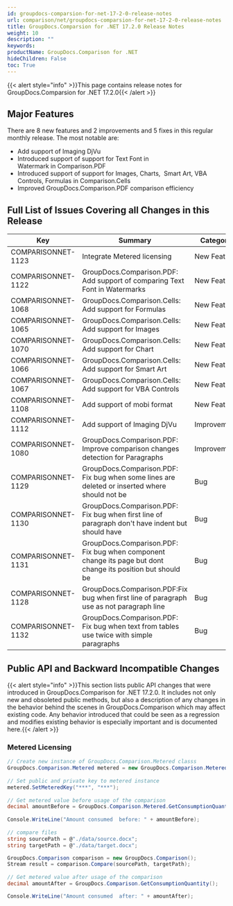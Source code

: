 ```yaml
---
id: groupdocs-comparsion-for-net-17-2-0-release-notes
url: comparison/net/groupdocs-comparsion-for-net-17-2-0-release-notes
title: GroupDocs.Comparsion for .NET 17.2.0 Release Notes
weight: 10
description: ""
keywords:
productName: GroupDocs.Comparison for .NET
hideChildren: False
toc: True
---
```


{{< alert style="info" >}}This page contains release notes for GroupDocs.Comparsion for .NET 17.2.0{{< /alert >}}

## Major Features

There are 8 new features and 2 improvements and 5 fixes in this regular monthly release. The most notable are:

- Add support of Imaging DjVu
- Introduced support of support for Text Font in Watermark in Comparison.PDF
- Introduced support of support for Images, Charts,  Smart Art, VBA Controls, Formulas in Comparison.Cells
- Improved GroupDocs.Comparison.PDF comparison efficiency

## Full List of Issues Covering all Changes in this Release

| Key                | Summary                                                                                                     | Category    |
| ------------------ | ----------------------------------------------------------------------------------------------------------- | ----------- |
| COMPARISONNET-1123 | Integrate Metered licensing                                                                                 | New Feature |
| COMPARISONNET-1122 | GroupDocs.Comparison.PDF: Add support of comparing Text Font in Watermarks                                  | New Feature |
| COMPARISONNET-1068 | GroupDocs.Comparison.Cells: Add support for Formulas                                                        | New Feature |
| COMPARISONNET-1065 | GroupDocs.Comparison.Cells: Add support for Images                                                          | New Feature |
| COMPARISONNET-1070 | GroupDocs.Comparison.Cells: Add support for Chart                                                           | New Feature |
| COMPARISONNET-1066 | GroupDocs.Comparison.Cells: Add support for Smart Art                                                       | New Feature |
| COMPARISONNET-1067 | GroupDocs.Comparison.Cells: Add support for VBA Controls                                                    | New Feature |
| COMPARISONNET-1108 | Add support of mobi format                                                                                  | New Feature |
| COMPARISONNET-1112 | Add support of Imaging DjVu                                                                                 | Improvement |
| COMPARISONNET-1080 | GroupDocs.Comparison.PDF: Improve comparison changes detection for Paragraphs                               | Improvement |
| COMPARISONNET-1129 | GroupDocs.Comparison.PDF: Fix bug when some lines are deleted or inserted where should not be               | Bug         |
| COMPARISONNET-1130 | GroupDocs.Comparison.PDF: Fix bug when first line of paragraph don't have indent but should have            | Bug         |
| COMPARISONNET-1131 | GroupDocs.Comparison.PDF: Fix bug when component change its page but dont change its position but should be | Bug         |
| COMPARISONNET-1128 | GroupDocs.Comparison.PDF:Fix bug when first line of paragraph use as not paragraph line                     | Bug         |
| COMPARISONNET-1132 | GroupDocs.Comparison.PDF: Fix bug when text from tables use twice with simple paragraphs                    | Bug         |

## Public API and Backward Incompatible Changes

{{< alert style="info" >}}This section lists public API changes that were introduced in GroupDocs.Comparison for .NET 17.2.0. It includes not only new and obsoleted public methods, but also a description of any changes in the behavior behind the scenes in GroupDocs.Comparison which may affect existing code. Any behavior introduced that could be seen as a regression and modifies existing behavior is especially important and is documented here.{{< /alert >}}

### Metered Licensing 

```csharp
// Create new instance of GroupDocs.Comparison.Metered classs
GroupDocs.Comparison.Metered metered = new GroupDocs.Comparison.Metered();
 
// Set public and private key to metered instance
metered.SetMeteredKey("***", "***");
 
// Get metered value before usage of the comparison
decimal amountBefore = GroupDocs.Comparison.Metered.GetConsumptionQuantity();
 
Console.WriteLine("Amount consumed  before: " + amountBefore);
 
// compare files
string sourcePath = @"./data/source.docx";
string targetPath = @"./data/target.docx";

GroupDocs.Comparison comparison = new GroupDocs.Comparison();
Stream result = comparison.Compare(sourcePath, targetPath);
 
// Get metered value after usage of the comparison
decimal amountAfter = GroupDocs.Comparison.GetConsumptionQuantity();

Console.WriteLine("Amount consumed  after: " + amountAfter);
```
